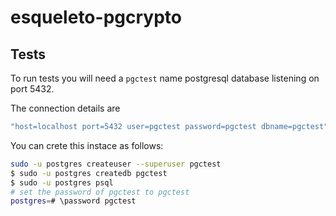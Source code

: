 # esqueleto-pgcrypto



## Tests

To run tests you will need a `pgctest` name postgresql database listening on port 5432.

The connection details are

````haskell
"host=localhost port=5432 user=pgctest password=pgctest dbname=pgctest"
````

You can crete this instace as follows:

````bash
sudo -u postgres createuser --superuser pgctest 
$ sudo -u postgres createdb pgctest
$ sudo -u postgres psql
# set the password of pgctest to pgctest
postgres=# \password pgctest 
````
